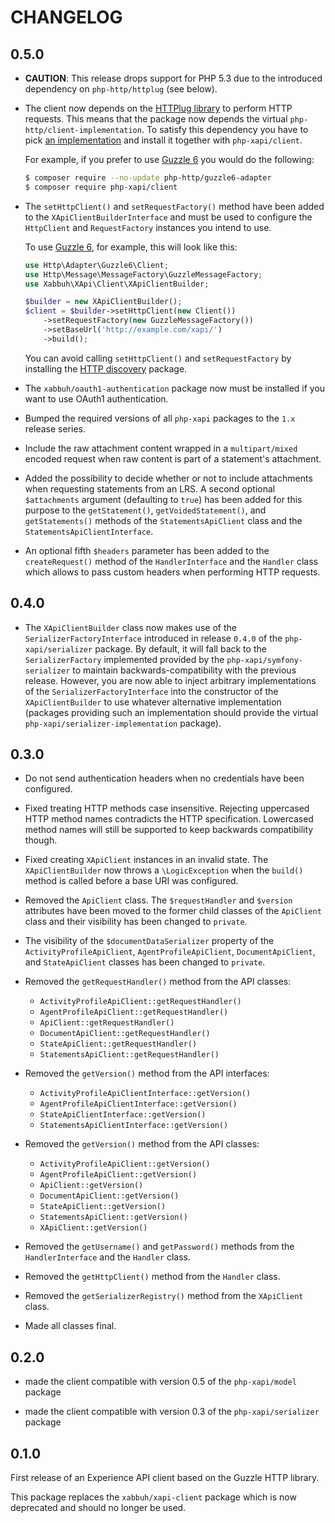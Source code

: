 CHANGELOG
=========

0.5.0
-----

* **CAUTION**: This release drops support for PHP 5.3 due to the introduced
  dependency on `php-http/httplug` (see below).

* The client now depends on the [HTTPlug library](http://httplug.io/) to
  perform HTTP requests. This means that the package now depends the virtual
  `php-http/client-implementation`. To satisfy this dependency you have to
  pick [an implementation](https://packagist.org/providers/php-http/client-implementation)
  and install it together with `php-xapi/client`.

  For example, if you prefer to use [Guzzle 6](http://docs.guzzlephp.org/en/latest/)
  you would do the following:

  ```bash
  $ composer require --no-update php-http/guzzle6-adapter
  $ composer require php-xapi/client
  ```

* The `setHttpClient()` and `setRequestFactory()` method have been added
  to the `XApiClientBuilderInterface` and must be used to configure the
  `HttpClient` and `RequestFactory` instances you intend to use.

  To use [Guzzle 6](http://docs.guzzlephp.org/en/latest/), for example,
  this will look like this:

  ```php
  use Http\Adapter\Guzzle6\Client;
  use Http\Message\MessageFactory\GuzzleMessageFactory;
  use Xabbuh\XApi\Client\XApiClientBuilder;

  $builder = new XApiClientBuilder();
  $client = $builder->setHttpClient(new Client())
      ->setRequestFactory(new GuzzleMessageFactory())
      ->setBaseUrl('http://example.com/xapi/')
      ->build();
  ```

  You can avoid calling `setHttpClient()` and `setRequestFactory` by installing
  the [HTTP discovery](http://php-http.org/en/latest/discovery.html) package.

* The `xabbuh/oauth1-authentication` package now must be installed if you want
  to use OAuth1 authentication.

* Bumped the required versions of all `php-xapi` packages to the `1.x` release
  series.

* Include the raw attachment content wrapped in a `multipart/mixed` encoded
  request when raw content is part of a statement's attachment.

* Added the possibility to decide whether or not to include attachments when
  requesting statements from an LRS. A second optional `$attachments` argument
  (defaulting to `true`) has been added for this purpose to the `getStatement()`,
  `getVoidedStatement()`, and `getStatements()` methods of the `StatementsApiClient`
  class and the `StatementsApiClientInterface`.

* An optional fifth `$headers` parameter has been added to the `createRequest()`
  method of the `HandlerInterface` and the `Handler` class which allows to pass
  custom headers when performing HTTP requests.

0.4.0
-----

* The `XApiClientBuilder` class now makes use of the `SerializerFactoryInterface`
  introduced in release `0.4.0` of the `php-xapi/serializer` package. By
  default, it will fall back to the `SerializerFactory` implemented provided
  by the `php-xapi/symfony-serializer` to maintain backwards-compatibility
  with the previous release. However, you are now able to inject arbitrary
  implementations of the `SerializerFactoryInterface` into the constructor
  of the `XApiClientBuilder` to use whatever alternative implementation
  (packages providing such an implementation should provide the virtual
  `php-xapi/serializer-implementation` package).

0.3.0
-----

* Do not send authentication headers when no credentials have been configured.

* Fixed treating HTTP methods case insensitive. Rejecting uppercased HTTP
  method names contradicts the HTTP specification. Lowercased method names
  will still be supported to keep backwards compatibility though.

* Fixed creating `XApiClient` instances in an invalid state. The `XApiClientBuilder`
  now throws a `\LogicException` when the `build()` method is called before
  a base URI was configured.

* Removed the `ApiClient` class. The `$requestHandler` and `$version` attributes
  have been moved to the former child classes of the `ApiClient` class and
  their visibility has been changed to `private`.

* The visibility of the `$documentDataSerializer` property of the `ActivityProfileApiClient`,
  `AgentProfileApiClient`, `DocumentApiClient`, and `StateApiClient` classes
  has been changed to `private`.

* Removed the `getRequestHandler()` method from the API classes:

  * `ActivityProfileApiClient::getRequestHandler()`
  * `AgentProfileApiClient::getRequestHandler()`
  * `ApiClient::getRequestHandler()`
  * `DocumentApiClient::getRequestHandler()`
  * `StateApiClient::getRequestHandler()`
  * `StatementsApiClient::getRequestHandler()`

* Removed the `getVersion()` method from the API interfaces:

  * `ActivityProfileApiClientInterface::getVersion()`
  * `AgentProfileApiClientInterface::getVersion()`
  * `StateApiClientInterface::getVersion()`
  * `StatementsApiClientInterface::getVersion()`

* Removed the `getVersion()` method from the API classes:

  * `ActivityProfileApiClient::getVersion()`
  * `AgentProfileApiClient::getVersion()`
  * `ApiClient::getVersion()`
  * `DocumentApiClient::getVersion()`
  * `StateApiClient::getVersion()`
  * `StatementsApiClient::getVersion()`
  * `XApiClient::getVersion()`

* Removed the `getUsername()` and `getPassword()` methods from the `HandlerInterface`
  and the `Handler` class.

* Removed the `getHttpClient()` method from the `Handler` class.

* Removed the `getSerializerRegistry()` method from the `XApiClient` class.

* Made all classes final.

0.2.0
-----

* made the client compatible with version 0.5 of the `php-xapi/model` package

* made the client compatible with version 0.3 of the `php-xapi/serializer` package

0.1.0
-----

First release of an Experience API client based on the Guzzle HTTP library.

This package replaces the `xabbuh/xapi-client` package which is now deprecated
and should no longer be used.

